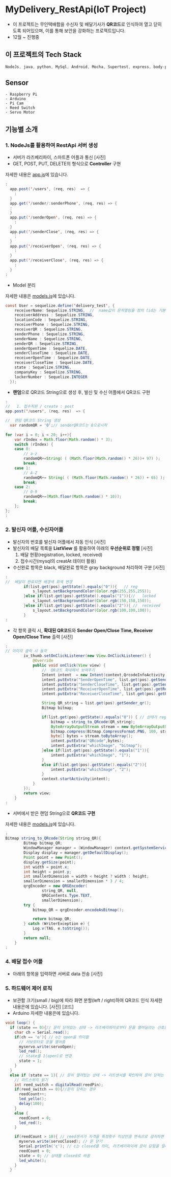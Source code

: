 # MyDelivery_RestApi(IoT Project)
- 이 프로젝트는 무인택배함을 수신자 및 배달기사가 **QR코드**로 인식하여 열고 닫히도록 되어있으며, 이를 통해 보안을 강화하는 프로젝트입니다.
- 12월 ~ 진행중

##  이 프로젝트의 **Tech Stack**
```dart
NodeJs, java, python, MySql, Android, Mocha, Supertest, express, body-parser, curl, Sequelize, date-utils
```

## **Sensor**
```
- Raspberry Pi
- Arduino
- Pi Cam
- Reed Switch
- Servo Motor
```

## 기능별 소개

### 1. NodeJs를 활용하여 RestApi 서버 생성
* 서버가 라즈베리파이, 스마트폰 어플과 통신
[사진]
* GET, POST, PUT, DELETE의 형식으로 **Controller** 구현

자세한 내용은 [app.js](./codlab-nodejs/app.js)에 있습니다.
```java
:
  app.post('/users', (req, res)  => {
    :
  }
  app.get('/sender/:senderPhone', (req, res) => {
  :
  }
  app.put('/senderOpen', (req, res) => {
    :
  }
  app.put('/senderClose', (req, res) => {
    :
  }
  app.put('/receiverOpen', (req, res) => {
    :
  }
  app.put('/receiverClose', (req, res) => {
    :
  }
:
```
* Model 분리

자세한 내용은 [models.js](./codlab-nodejs/models.js)에 있습니다.
```java
const User = sequelize.define('delivery_test', {
    receiverName: Sequelize.STRING,  //  name값이 문자열임을 정의 (id는 기본으로 만들어줌)
    receiverAddress : Sequelize.STRING,
    locationCode : Sequelize.STRING,
    receiverPhone : Sequelize.STRING,
    receiverQR : Sequelize.STRING,
    senderPhone : Sequelize.STRING,
    senderName : Sequelize.STRING,
    senderQR : Sequelize.STRING,
    senderOpenTime : Sequelize.DATE,
    senderCloseTime : Sequelize.DATE,
    receiverOpenTime : Sequelize.DATE,
    receiverCloseTime : Sequelize.DATE,
    state : Sequelize.STRING,
    companyKey : Sequelize.STRING,
    lockerNumber : Sequelize.INTEGER
  });
```
* **랜덤**으로 QR코드 String으로 생성 후, 발신 및 수신 어플에서 QR코드 구현
```java
:
//   1. 접수직원 / create : post
app.post('/users', (req, res)  => {

//  랜덤 QR코드 String 생성
  var randomQR = '0';// senderQR코드는 0으로시작
  
for (var i = 0; i < 20; i++){
    var rIndex = Math.floor(Math.random() * 3);
    switch (rIndex) {
    case 0:
        // a-z
        randomQR+=String( ( (Math.floor(Math.random() * 26))+ 97) );
        break;
    case 1:
        // A-Z
        randomQR+= String( ( (Math.floor(Math.random() * 26)) + 65) );
        break;
    case 2:
        // 0-9
        randomQR+=(Math.floor(Math.random() * 10));
        break;
    };
};
:
```

### 2. 발신자 어플, 수신자어플
* 발신자의 번호를 발신자 어플에서 자동 인식
[사진]
* 발신자의 배달 목록을 **ListView** 를 활용하여 아래의 **우선순위로 정렬**
[사진]
  1. 배달 현황(registration, locked, received)
  2. 접수시간(mysql의 creatAt 데이터 활용)
* 수신완료 항목은 black, 배달완료 항목은 gray background 처리하여 구분
[사진]
```java
:
//  배달이 완료되면 배경색 회색 변경
        if(list.get(pos).getState().equals("0")){   // reg
            s_layout.setBackgroundColor(Color.rgb(255,255,255));
        }else if(list.get(pos).getState().equals("1")){//   locked
            s_layout.setBackgroundColor(Color.rgb(150,150,150));
        }else if(list.get(pos).getState().equals("2")){ //  received
            s_layout.setBackgroundColor(Color.rgb(100,100,100));
        }
:
```
* 각 항목 클릭 시, **확대된 QR코드**와 **Sender Open/Close Time, Receiver Open/Close Time** 출력
[사진]
```java
:
// 이미지 클릭 시 동작
        iv_thumb.setOnClickListener(new View.OnClickListener() {
            @Override
            public void onClick(View view) {
                //  QR코드 확대해서 보여주기
                Intent intent  = new Intent(context,QrcodeInfoActivity.class);
                intent.putExtra("SenderOpenTime", list.get(pos).getSenderOpenTime());
                intent.putExtra("SenderCloseTime", list.get(pos).getSenderCloseTime());
                intent.putExtra("ReceiverOpenTime", list.get(pos).getReceiverOpenTime());
                intent.putExtra("ReceiverCloseTime", list.get(pos).getReceiverCloseTime());

                String QR_string = list.get(pos).getSender_qr();
                Bitmap bitmap;

                if(list.get(pos).getState().equals("0")) { // 상태가 registered인 경우는 qr코드 생성해서 넣어주기
                    bitmap = string_to_QRcode(QR_string);
                    ByteArrayOutputStream stream = new ByteArrayOutputStream();
                    bitmap.compress(Bitmap.CompressFormat.PNG, 100, stream);
                    byte[] bytes = stream.toByteArray();
                    intent.putExtra("QRcode",bytes);
                    intent.putExtra("whichImage", "bitmap");
                }else if(list.get(pos).getState().equals("1")){
                    intent.putExtra("whichImage", "1");
                }
                else if(list.get(pos).getState().equals("2")){
                    intent.putExtra("whichImage", "2");
                }
                context.startActivity(intent);
            }
        });
        return view;
    }
:
```
* 서버에서 받은 랜덤 String으로 **QR코드 구현**

자세한 내용은 [models.js](./MyDelivery/app/src/main/java/com/example/test/mydelivery/Adapter/SenderListViewAdapter.java)에 있습니다.
```java
:
Bitmap string_to_QRcode(String string_QR){
        Bitmap bitmap_QR;
        WindowManager manager = (WindowManager) context.getSystemService(WINDOW_SERVICE);
        Display display = manager.getDefaultDisplay();
        Point point = new Point();
        display.getSize(point);
        int width = point.x;
        int height = point.y;
        int smallerDimension = width < height ? width : height;
        smallerDimension = smallerDimension * 3 / 4;
        qrgEncoder = new QRGEncoder(
                string_QR, null,
                QRGContents.Type.TEXT,
                smallerDimension);
        try {
            bitmap_QR = qrgEncoder.encodeAsBitmap();

            return bitmap_QR;
        } catch (WriterException e) {
            Log.v(TAG, e.toString());
        }
        return null;
    }
:
```

### 4. 배달 접수 어플
* 아래의 항목을 입력하면 서버로 data 전송
[사진]

### 5. 하드웨어 제어 로직
* 보관함 크기(small / big)에 따라 화면 분할(left / right)하여 QR코드 인식
자세한 내용은[](./)에 있습니다.
[사진]
[코드]
* Arduino
자세한 내용은[](./)에 있습니다.
```java
void loop() {
  if (state == 0){// 문이 닫혀있는 상태 -> 라즈베리파이로부터 문을 열어달라는 신호를 기다림
    char ch = Serial.read();
    if(ch == 'o'){ // o는 open을 의미함
      // 서보모터로 문을 열어줌
      myservo.write(servoOpen);
      led_red();
      // state를 1(open)로 변경
      state = 1;
    }
  }
  else if (state == 1){ // 문이 열려있는 상태 -> 리드센서를 확인하여 문이 닫히는 순간을 라즈베리파이에게 알려줌
    // 리드스위치 읽기
    int reed_switch = digitalRead(reedPin);
    if(reed_switch == 0){//문이 닫히는 경우
      reedCount++;
      led_yello();
      delay(100);
    }
    else {
      reedCount = 0;
      led_red();
    }

    if(reedCount > 10){ // reed센서가 자격을 특정횟수 이상만큼 연속으로 감지하면 문 잠금
      myservo.write(servoClosed); // 문 닫기 
      Serial.println('c'); // c는 closed를 의미, 라즈베리파이에 문이 닫힘을 알려줌
      reedCount = 0;
      state = 0; // 상태를 closed로 바꿈
      led_white();
    }
  }
```
